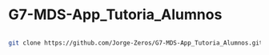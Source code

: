 <!-- Quiero describir como usar los comandos de git para clonar y hacer todas las operaciones que se puede hacer con git con sus descripciones.-->


# G7-MDS-App_Tutoria_Alumnos

```bash

git clone https://github.com/Jorge-Zeros/G7-MDS-App_Tutoria_Alumnos.git-->

```
